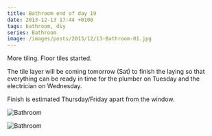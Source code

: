 ```yaml
---
title: Bathroom end of day 19
date: 2013-12-13 17:44 +0100
tags: bathroom, diy
series: Bathroom
image: /images/posts/2013/12/13-Bathroom-01.jpg
---
```


More tiling. Floor tiles started.

The tile layer will be coming tomorrow (Sat) to finish the laying so that everything can be ready in time for the plumber on Tuesday and the electrician on Wednesday.

Finish is estimated Thursday/Friday apart from the window.

![Bathroom](/images/posts/2013/12/13-Bathroom-01.jpg)

![Bathroom](/images/posts/2013/12/13-Bathroom-02.jpg)
